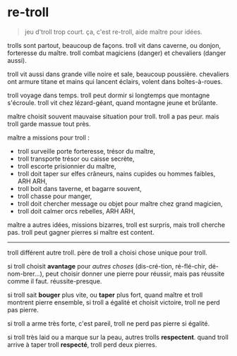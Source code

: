 # re-troll

> jeu d'troll trop court. ça, c'est re-troll, aide maître pour idées.

trolls sont partout, beaucoup de façons. troll vit dans caverne, ou donjon, forteresse du maître. troll combat magiciens (danger) et chevaliers (danger aussi).

troll vit aussi dans grande ville noire et sale, beaucoup poussière. chevaliers ont armure titane et mains qui lancent éclairs, volent dans boîtes-à-roues.

troll voyage dans temps. troll peut dormir si longtemps que montagne s'écroule. troll vit chez lézard-géant, quand montagne jeune et brûlante.

maître choisit souvent mauvaise situation pour troll. troll a pas peur. mais troll garde massue tout près.

maître a missions pour troll :

* troll surveille porte forteresse, trésor du maître,
* troll transporte trésor ou caisse secrète,
* troll escorte prisionnier du maître,
* troll doit taper sur elfes crâneurs, nains cupides ou hommes faibles, ARH ARH,
* troll boit dans taverne, et bagarre souvent,
* troll chasse pour manger,
* troll doit chercher message ou objet pour maître chez grand magicien,
* troll doit calmer orcs rebelles, ARH ARH,

maître a autres idées, missions bizarres, troll est surpris, mais troll cherche pas. troll peut gagner pierres si maître est content.

----

troll différent autre troll. père de troll a choisi chose unique pour troll.

si troll choisit **avantage** pour *autres choses* (dis-cré-tion, ré-flé-chir, dé-nom-brer...), peut choisir donner une pierre pour réussir, mais pas réussite comme il faut. réussite-presque.

si troll sait **bouger** plus vite, ou **taper** plus fort, quand maître et troll montrent pierre ensemble, si troll a égalité et choisit victoire, troll ne perd pas pierre.

si troll a arme très forte, c'est pareil, troll ne perd pas pierre si égalité.

si troll très laid ou a marque sur la peau, autres trolls **respectent**. quand troll arrive à taper troll **respecté**, troll perd deux pierres.
